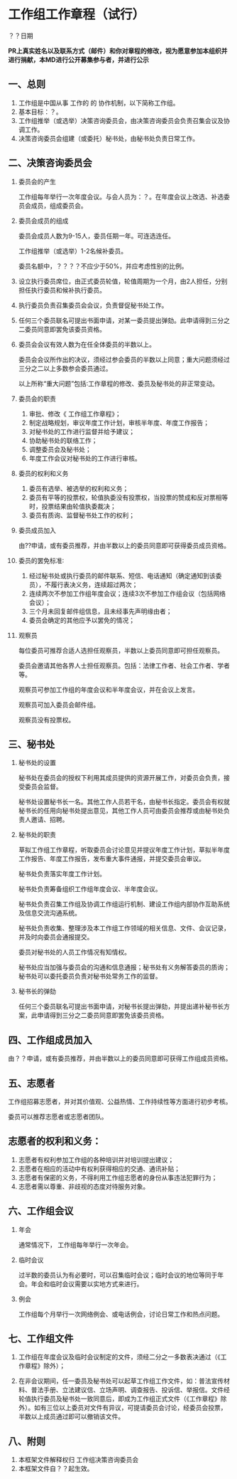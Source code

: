 # 工作组工作章程（试行）
？？日期

**PR上真实姓名以及联系方式（邮件）和你对章程的修改，视为愿意参加本组织并进行捐献，本MD进行公开募集参与者，并进行公示**

## 一、总则

1. 工作组是中国从事 工作的 的 协作机制，以下简称工作组。
2. 基本目标：？。
3. 工作组推举（或选举）决策咨询委员会，由决策咨询委员会负责召集会议及协调工作。
4. 决策咨询委员会组建（或委托）秘书处，由秘书处负责日常工作。

## 二、决策咨询委员会

 1. 委员会的产生

    工作组每年举行一次年度会议。与会人员为：？。在年度会议上改选、补选委员会成员，组成委员会。

 2. 委员会成员的组成

    委员会成员人数为9-15人，委员任期一年。可连选连任。

    工作组推举（或选举）1-2名候补委员。

    委员名额中，？？？？不应少于50%，并应考虑性别的比例。

 3. 设立执行委员席位，由正式委员轮值，轮值周期为一个月，由2人担任，分别担任执行委员和候补执行委员。

 4. 执行委员负责召集委员会会议，负责督促秘书处工作。

 5. 任何三个委员联名可提出书面申请，对某一委员提出弹劾。此申请得到三分之二委员同意即罢免该委员资格。

 6. 委员会会议有效人数为在任全体委员的半数以上。

    委员会会议所作出的决议，须经过参会委员的半数以上同意；重大问题须经过三分之二以上多数参会委员通过。

    以上所称“重大问题”包括∶工作章程的修改、委员及秘书处的非正常变动。

 7. 委员会的职责

     1. 审批、修改《 工作组工作章程》；
     2. 制定战略规划，审议年度工作计划，审核半年度、年度工作报告；
     3. 对秘书处的工作进行监督并给予建议；
     4. 协助秘书处的联络工作；
     5. 调整委员会及秘书处；
     6. 年度工作会议对秘书处的工作进行审核。

 8. 委员的权利和义务

     1. 委员有选举、被选举的权利和义务；
     2. 委员有平等的投票权，轮值执委没有投票权，当投票的赞成和反对票相等时，投票结果由轮值执委裁决；
     3. 委员有质询、监督秘书处工作的权利；

 9. 委员成员加入

    由??申请，或有委员推荐，并由半数以上的委员同意即可获得委员成员资格。

 10. 委员的罢免标准∶

      1. 经过秘书处或执行委员的邮件联系、短信、电话通知（确定通知到该委员），不履行表决义务，连续超过两次；
      2. 连续两次不参加工作组年度会议；连续3次不参加工作组会议（包括网络会议）；
      3. 三个月未回复邮件组信息，且未经事先声明缘由者；
      4. 委员会确定的其他应予以罢免的情况；

 11. 观察员

     每位委员可推荐合适人选担任观察员，半数以上委员同意即可担任观察员。

     委员会邀请其他各界人士担任观察员。包括：法律工作者、社会工作者、学者等。

     观察员可参加工作组的年度会议和半年度会议，并在会议上发言。

     观察员可加入委员会邮件组。

     观察员没有投票权。

## 三、秘书处

1. 秘书处的设置

   秘书处在委员会的授权下利用其成员提供的资源开展工作，对委员会负责，接受委员会监督。

   秘书处设置秘书长一名。其他工作人员若干名，由秘书长指定。委员会有权就秘书长的任用向秘书处提出意见，其他工作人员可由委员会推荐或由秘书处负责人邀请、招聘。

2. 秘书处的职责

   草拟工作组工作章程，听取委员会讨论意见并提议年度工作计划，草拟半年度工作报告、年度工作报告，发布重大事件通报，并提交委员会审议。

   秘书处负责落实年度工作计划。

   秘书处负责筹备组织工作组年度会议、半年度会议。

   秘书处负责召集工作组及协调工作组运行机制、建设工作组内部协作互助系统及信息交流沟通系统。

   秘书处负责收集、整理涉及本工作组工作领域的相关信息、文件、会议记录，并及时向委员会通报提交。

   委员对秘书处的人员工作情况有知情权。

   秘书处应当加强与委员会的沟通和信息通报；秘书处有义务解答委员的质询；秘书处可以委托委员负责对秘书处常务工作的监督。

3. 秘书长的弹劾

   任何三个委员联名可提出书面申请，对秘书长提出弹劾，并提出递补秘书长方案，此申请得到三分之二委员同意即罢免该委员资格。

## 四、工作组成员加入

由？？申请，或有委员推荐，并由半数以上的委员同意即可获得工作组成员资格。

## 五、志愿者

工作组招募志愿者，并对其价值观、公益热情、工作持续性等方面进行初步考核。

委员可以推荐志愿者或志愿者团队。

## 志愿者的权利和义务：

1. 志愿者有权利参加工作组的各种培训并对培训提出建议；
2. 志愿者在相应的活动中有权利获得相应的交通、通讯补贴；
3. 志愿者有保密的义务，不得利用工作组志愿者的身份从事违法犯罪行为；
4. 志愿者需以尊重、非歧视的态度对待服务对象。

## 六、工作组会议

1. 年会

   通常情况下， 工作组每年举行一次年会。

2. 临时会议

   过半数的委员认为有必要时，可以召集临时会议；临时会议的地位等同于年会。年会和临时会议需要以实地方式来进行。

3. 例会

   工作组每个月举行一次网络例会、或电话例会，讨论日常工作和热点问题。

## 七、工作组文件

1. 工作组在年度会议及临时会议制定的文件，须经二分之一多数表决通过（《工作章程》除外）；

2. 在非会议期间，任一委员及秘书处可以起草工作组工作文件，如：普法宣传材料、普法手册、立法建议信、立场声明、调查报告、投诉信、举报信。文件经轮值执行委员及秘书处一致同意后，即成为工作组正式文件（《工作章程》除外）。如有三位以上委员对文件有异议，可提请委员会讨论，经委员会投票，半数以上成员通过即可以撤销该文件。

## 八、附则

1. 本框架文件解释权归 工作组决策咨询委员会
2. 本框架文件自？？起生效。

